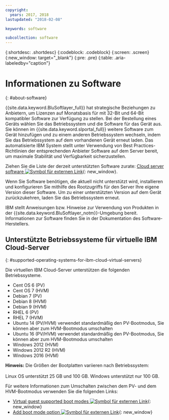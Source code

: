 ```yaml
---
copyright:
  years: 2017, 2018
lastupdated: "2018-02-08"

keywords: software

subcollection: software
---
```


{:shortdesc: .shortdesc}
{:codeblock: .codeblock}
{:screen: .screen}
{:new_window: target="_blank"}
{:pre: .pre}
{:table: .aria-labeledby="caption"}

# Informationen zu Software
{: #about-software}

{{site.data.keyword.BluSoftlayer_full}} hat strategische Beziehungen zu Anbietern, um Lizenzen auf Monatsbasis für mit 32-Bit und 64-Bit kompatibler Software zur Verfügung zu stellen.  Bei der Bestellung eines Geräts wählen Sie das Betriebssystem und die Software für das Gerät aus. Sie können im {{site.data.keyword.slportal_full}} weitere Software zum Gerät hinzufügen und zu einem anderen Betriebssystem wechseln, indem Sie das Betriebssystem auf dem vorhandenen Gerät erneut laden. Das automatisierte IBM System stellt unter Verwendung von Best Practices-Richtlinien der entsprechenden Anbieter Software auf dem Server bereit, um maximale Stabilität und Verfügbarkeit sicherzustellen.

Ziehen Sie die Liste der derzeit unterstützten Software zurate: [Cloud server software ![Symbol für externen Link](../../icons/launch-glyph.svg "Symbol für externen Link")](https://www.ibm.com/cloud-computing/bluemix/node/153){: new_window}.

Wenn Sie Software benötigen, die aktuell nicht unterstützt wird, installieren und konfigurieren Sie mithilfe des Rootzugriffs für den Server Ihre eigene Version dieser Software.  Um zu einer unterstützten Version auf dem Gerät zurückzukehren, laden Sie das Betriebssystem erneut.

IBM stellt Anweisungen bzw. Hinweise zur Verwendung von Produkten in der {{site.data.keyword.BluSoftlayer_notm}}-Umgebung bereit. Informationen zur Software finden Sie in der Dokumentation des Software-Herstellers.

## Unterstützte Betriebssysteme für virtuelle IBM Cloud-Server
{: #supported-operating-systems-for-ibm-cloud-virtual-servers}

Die virtuellen IBM Cloud-Server unterstützen die folgenden Betriebssysteme.

- Cent OS 6 (PV)
- Cent OS 7 (HVM)
- Debian 7 (PV)
- Debian 8 (HVM)
- Debian 9 (HVM)
- RHEL 6 (PV)
- RHEL 7 (HVM)
- Ubuntu 14 (PV/HVM) verwendet standardmäßig den PV-Bootmodus, Sie können aber zum HVM-Bootmodus umschalten
- Ubuntu 16 (PV/HVM) verwendet standardmäßig den PV-Bootmodus, Sie können aber zum HVM-Bootmodus umschalten
- Windows 2012 (HVM)
- Windows 2012 R2 (HVM)
- Windows 2016 (HVM)

**Hinweis:** Die Größen der Bootplatten variieren nach Betriebssystem:<br>  
Linux OS unterstützt 25 GB und 100 GB.
Windows unterstützt nur 100 GB.

Für weitere Informationen zum Umschalten zwischen dem PV- und dem HVM-Bootmodus verwenden Sie die folgenden Links:
* [Virtual guest supported boot modes ![Symbol für externen Link](../../icons/launch-glyph.svg "Symbol für externen Link")](https://sldn.softlayer.com/reference/services/SoftLayer_Virtual_Guest_Block_Device_Template_Group/getSupportedBootModes){: new_window}
* [Add boot mode option ![Symbol für externen Link](../../icons/launch-glyph.svg "Symbol für externen Link")](https://github.com/softlayer/softlayer-python/pull/936/files/09c35a9595651d66f3e117a055efe585745ba2b3){: new_window}
